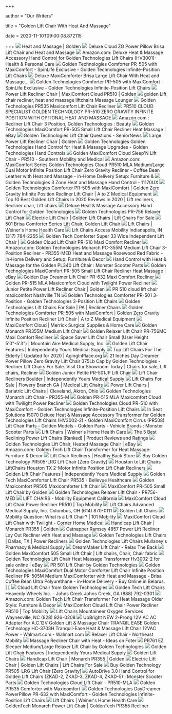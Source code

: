 +++
        
author = "Our Writers"
        
title = "Golden Lift Chair With Heat And Massage"
        
date = 2020-11-10T09:00:08.872115
        
+++
[ ![](https://www.goldentech.com/wp-content/uploads/2016/09/heatmassageremote.png)](https://www.goldentech.com/wp-content/uploads/2016/09/heatmassageremote.png) Heat and Massage | Golden
[ ![](https://ecaremedicalsupplies.com/products/chairs/recliner-lift-chairs/images/140010060-1-min.jpg)](https://ecaremedicalsupplies.com/products/chairs/recliner-lift-chairs/images/140010060-1-min.jpg) Deluxe Cloud ZG Power Pillow Brisa Lift Chair and Heat and Massage
[ ![](https://images-na.ssl-images-amazon.com/images/I/51ESaapw1pL._AC_SX569_.jpg)](https://images-na.ssl-images-amazon.com/images/I/51ESaapw1pL._AC_SX569_.jpg) Amazon.com: Deluxe Heat & Massage Accessory Hand Control for Golden  Technologies Lift Chairs (HV3001): Health & Personal Care
[ ![](https://www.spinlife.com/images/alternate/73754_1_13.jpg)](https://www.spinlife.com/images/alternate/73754_1_13.jpg) Golden Technologies Comforter PR-505 with MaxiComfort - SpinLife Exclusive  - Golden Technologies Infinite-Position Lift Chairs
[ ![](https://ecaremedicalsupplies.com/products/chairs/recliner-lift-chairs/images/140010061.jpg)](https://ecaremedicalsupplies.com/products/chairs/recliner-lift-chairs/images/140010061.jpg) Deluxe MaxiComforter Brisa Large Lift Chair With Heat and Massage...
[ ![](https://www.spinlife.com/images/product/48890.png)](https://www.spinlife.com/images/product/48890.png) Golden Technologies Comforter PR-505 with MaxiComfort - SpinLife Exclusive  - Golden Technologies Infinite-Position Lift Chairs
[ ![](https://www.goldentech.com/wp-content/uploads/2019/09/PR510MLA-Hazelnutweb-768x576.png)](https://www.goldentech.com/wp-content/uploads/2019/09/PR510MLA-Hazelnutweb-768x576.png) Power Lift Recliner Chair | MaxiComfort Cloud PR510 | Golden
[ ![](http://latexpedic.com/comforter.jpg)](http://latexpedic.com/comforter.jpg) golden Lift chair recliner, heat and massage liftchairs Massage Lounger
[ ![](https://cdn3.volusion.com/j575u.gtsw7/v/vspfiles/photos/PR535-2.jpg?v-cache=1591116137)](https://cdn3.volusion.com/j575u.gtsw7/v/vspfiles/photos/PR535-2.jpg?v-cache=1591116137) Golden Technologies PR535 Maxicomfort Lift Chair Recliner
[ ![](https://electric-homecare.com/0004.jpg)](https://electric-homecare.com/0004.jpg) PR510 CLOUD SPECIALIST GOLDEN TECHNOLOGY PR-510 ZERO GRAVITY INFINITE  POSITION WITH OPTIONAL HEAT AND MASSAGE
[ ![](https://images-na.ssl-images-amazon.com/images/I/51x2a7edAzL._SY355_.jpg)](https://images-na.ssl-images-amazon.com/images/I/51x2a7edAzL._SY355_.jpg) Amazon.com : Recliner Lift Chair 3 Position, Golden Technologies : Beauty
[ ![](https://i.ebayimg.com/images/g/~PUAAOSw4GVYIBZo/s-l400.jpg)](https://i.ebayimg.com/images/g/~PUAAOSw4GVYIBZo/s-l400.jpg) Golden Technologies MaxiComfort PR-505 Small Lift Chair Recliner Heat  Massage | eBay
[ ![](https://s3-us-west-2.amazonaws.com/seniornews/wp-content/uploads/2018/01/Chair-Pic-for-Email-730x400.png)](https://s3-us-west-2.amazonaws.com/seniornews/wp-content/uploads/2018/01/Chair-Pic-for-Email-730x400.png) Golden Technologies Lift Chair Questions - SeniorNews
[ ![](https://www.goldentech.com/wp-content/uploads/2016/09/comforteralt3-768x576.jpg)](https://www.goldentech.com/wp-content/uploads/2016/09/comforteralt3-768x576.jpg) Large Power Lift Recliner Chair | Golden
[ ![](https://www.spinlife.com/images/product/51464.png)](https://www.spinlife.com/images/product/51464.png) Golden Technologies Golden Technologies Hand Control for Heat & Massage  Upgrades - Golden Technologies Hand Controls
[ ![](https://cdn10.bigcommerce.com/s-08por/products/206/images/5457/Cloud_Come_Try_Me__52439.1515702387.1280.1280.jpg?c=2)](https://cdn10.bigcommerce.com/s-08por/products/206/images/5457/Cloud_Come_Try_Me__52439.1515702387.1280.1280.jpg?c=2) Golden MaxiComfort Cloud Sleep'N Lift Chair - PR510 - Southern Mobility and  Medical
[ ![](https://m.media-amazon.com/images/I/61HZb4dYOAL._AC_UL400_.jpg)](https://m.media-amazon.com/images/I/61HZb4dYOAL._AC_UL400_.jpg) Amazon.com: MaxiComfort Series Golden Technologies Cloud PR510 MLA  Medium/Large Dual Motor Infinite Position Lift Chair Zero Gravity Recliner  - Coffee Bean Leather with Heat and Massage - in-Home Delivery Setup:  Furniture &
[ ![](https://www.liftchair.com/catalog/photo2_68_detail.jpg)](https://www.liftchair.com/catalog/photo2_68_detail.jpg) Golden Technologies 3 Zone Heat and Massage Hand Control - 11170UX
[ ![](https://atozwheelchairs.com/pub/media/catalog/product/cache/image/450x450/a3b716ea5f8a2de1709c9ded25c109fe/g/o/golden-comforter-pr-505-maxicomfort.jpg)](https://atozwheelchairs.com/pub/media/catalog/product/cache/image/450x450/a3b716ea5f8a2de1709c9ded25c109fe/g/o/golden-comforter-pr-505-maxicomfort.jpg) Golden Technologies Comforter PR-505 with MaxiComfort | Golden Zero Gravity  Infinite Position Recliner Lift Chair | A to Z Medical Equipment
[ ![](https://i.pinimg.com/originals/be/3a/4f/be3a4f4e049a23bd40e5c018a4a6a0b0.jpg)](https://i.pinimg.com/originals/be/3a/4f/be3a4f4e049a23bd40e5c018a4a6a0b0.jpg) Top 10 Best Golden Lift Chairs in 2020 Reviews in 2020 | Lift recliners, Recliner  chair, Lift chairs
[ ![](https://cdn11.bigcommerce.com/s-c9uiugh/images/stencil/1280x1280/products/1442/3555/deluxe_heat_massage_accessory_hand_control_for_golden_technologies_lift_chairs_hv3001_11__70282.1436822848.jpg?c=2?imbypass=on)](https://cdn11.bigcommerce.com/s-c9uiugh/images/stencil/1280x1280/products/1442/3555/deluxe_heat_massage_accessory_hand_control_for_golden_technologies_lift_chairs_hv3001_11__70282.1436822848.jpg?c=2?imbypass=on) Deluxe Heat & Massage Accessory Hand Control for Golden Technologies
[ ![](https://cdn3.volusion.com/j575u.gtsw7/v/vspfiles/photos/Golden_PR-756-2.jpg?v-cache=1521458968)](https://cdn3.volusion.com/j575u.gtsw7/v/vspfiles/photos/Golden_PR-756-2.jpg?v-cache=1521458968) Golden Technologies PR-756 Relaxer Lift Chair
[ ![](https://towsonmedicalequipment.com/wp-content/uploads/2020/04/lift-chair-300x300.png)](https://towsonmedicalequipment.com/wp-content/uploads/2020/04/lift-chair-300x300.png) Electric Lift Chair | Golden Lift Chairs | Lift Chairs For Sale
[ ![](https://cdn.shopify.com/s/files/1/0832/7489/products/Golden_PR-505-2_large.jpg?v=1535761417)](https://cdn.shopify.com/s/files/1/0832/7489/products/Golden_PR-505-2_large.jpg?v=1535761417) 501 Brisa Comforter Series Lift Chair, Golden Lift Chair
[ ![](https://www.weinershomehealthcarecenter.com/uploads/userfiles/files/images/zero-gravity-lift-chair.jpg)](https://www.weinershomehealthcarecenter.com/uploads/userfiles/files/images/zero-gravity-lift-chair.jpg) Lift Chairs | Weiner's Home Health Care
[ ![](https://cdnmedia.endeavorsuite.com/images/ThumbGenerator/Thumb.aspx?img=http%3A%2F%2Fcdnmedia.endeavorsuite.com%2Fimages%2Forganizations%2Fd1b09f42-78c1-4c35-82ae-47919ce5222c%2FLIFT+CHAIRS%2Fgolden.jpg&v=1534533159705?v=20200529130552&w=1500)](https://cdnmedia.endeavorsuite.com/images/ThumbGenerator/Thumb.aspx?img=http%3A%2F%2Fcdnmedia.endeavorsuite.com%2Fimages%2Forganizations%2Fd1b09f42-78c1-4c35-82ae-47919ce5222c%2FLIFT+CHAIRS%2Fgolden.jpg&v=1534533159705?v=20200529130552&w=1500) Lift Chairs Access Mobility Indianapolis, IN (317) 784-2255
[ ![](https://cdns.webareacontrol.com/prodimages/1000-X-1000/1/l/191020175210Golden-Tech-Comforter-Super-33-Wide-Independent-Lift-Chair-ig-Golden-Tech-Comforter-Wide-Independent-Lift-Chair-Admiral-IG.png)](https://cdns.webareacontrol.com/prodimages/1000-X-1000/1/l/191020175210Golden-Tech-Comforter-Super-33-Wide-Independent-Lift-Chair-ig-Golden-Tech-Comforter-Wide-Independent-Lift-Chair-Admiral-IG.png) Golden Tech Comforter Super 33 Wide Independent Lift Chair |
[ ![](https://cdn11.bigcommerce.com/s-xav554o/images/stencil/1280x1280/products/952/4768/PR510SME_Cloud_Calypso__42504.1444752343.jpg?c=2)](https://cdn11.bigcommerce.com/s-xav554o/images/stencil/1280x1280/products/952/4768/PR510SME_Cloud_Calypso__42504.1444752343.jpg?c=2) Golden Cloud Lift Chair PR-510 Maxi Comfort Recliner
[ ![](https://images-na.ssl-images-amazon.com/images/I/81-S9ZHiaIL._AC_SL1500_.jpg)](https://images-na.ssl-images-amazon.com/images/I/81-S9ZHiaIL._AC_SL1500_.jpg) Amazon.com: Golden Technologies Monarch PC-355M Medium Lift Chair  3-Position Recliner - PR355-MED Heat and Massage Rosewood Red Fabric -  in-Home Delivery and Setup: Furniture & Decor
[ ![](https://www.monsterscooterparts.com/media/catalog/product/g/4/g45-6894_1.jpg)](https://www.monsterscooterparts.com/media/catalog/product/g/4/g45-6894_1.jpg) Hand Control with Heat & Massage for the Golden PL340 Lift Chair : Monster  Scooter Parts
[ ![](https://www.vitalitywebb.com/backstore/Golden-Technologies/pics/Golden-Technologies-MaxiComforter-Lift-Chair-Recliner-Features.jpg)](https://www.vitalitywebb.com/backstore/Golden-Technologies/pics/Golden-Technologies-MaxiComforter-Lift-Chair-Recliner-Features.jpg) Golden Technologies MaxiComfort PR-505 Small Lift Chair Recliner Heat  Massage | eBay
[ ![](https://cdn11.bigcommerce.com/s-xav554o/images/stencil/500x565/products/1285/7678/PR512-UCB-COFFEEBEAN-STANDING__91177.1479776195.jpg?c=2)](https://cdn11.bigcommerce.com/s-xav554o/images/stencil/500x565/products/1285/7678/PR512-UCB-COFFEEBEAN-STANDING__91177.1479776195.jpg?c=2) Golden Day Dreamer Lift Chair PR-632 Maxi Comfort Recliner
[ ![](https://americanqualityhealthproducts.com/37499-big_default_2x/golden-pr-515-mla-maxicomfort-cloud-with-twilight-zero-gravity-lift-chair.jpg)](https://americanqualityhealthproducts.com/37499-big_default_2x/golden-pr-515-mla-maxicomfort-cloud-with-twilight-zero-gravity-lift-chair.jpg) Golden PR-515 MLA Maxicomfort Cloud with Twilight Power Recliner
[ ![](https://www.goldentech.com/wp-content/uploads/2019/09/PR501-JPT-Comforter_Admiralweb-768x576.png)](https://www.goldentech.com/wp-content/uploads/2019/09/PR501-JPT-Comforter_Admiralweb-768x576.png) Junior Petite Power Lift Recliner Chair | Golden
[ ![](https://cdn11.bigcommerce.com/s-c9uiugh/images/stencil/1280x1280/products/1229/4089/cloud3__06463.1574461070.jpg?c=2)](https://cdn11.bigcommerce.com/s-c9uiugh/images/stencil/1280x1280/products/1229/4089/cloud3__06463.1574461070.jpg?c=2) PR 510 cloud lift chair maxicomfort Nashville TN
[ ![](https://www.spinlife.com/images/product/49557.png)](https://www.spinlife.com/images/product/49557.png) Golden Technologies Comforter PR-501 3-Position - Golden Technologies  3-Position Lift Chairs
[ ![](https://cdnmedia.endeavorsuite.com/images/ThumbGenerator/Thumb.aspx?img=//cdnmedia.endeavorsuite.com/images/organizations/3679c277-926f-478c-94f3-afbc44f2d3c9/Man%20in%20Lift%20Chair.JPG&v=1566594042817&mw=730&mh=420&f=1?v=20201016164234)](https://cdnmedia.endeavorsuite.com/images/ThumbGenerator/Thumb.aspx?img=//cdnmedia.endeavorsuite.com/images/organizations/3679c277-926f-478c-94f3-afbc44f2d3c9/Man%20in%20Lift%20Chair.JPG&v=1566594042817&mw=730&mh=420&f=1?v=20201016164234) Golden Technologies Lift Chairs For Sale | PA | Recliner Chairs
[ ![](https://atozwheelchairs.com/pub/media/catalog/product/cache/image/700x700/aa8782b9aeae1bdd77af57f6b829f70c/g/o/golden-comforter-pr-505-maxicomfort.jpg)](https://atozwheelchairs.com/pub/media/catalog/product/cache/image/700x700/aa8782b9aeae1bdd77af57f6b829f70c/g/o/golden-comforter-pr-505-maxicomfort.jpg) Golden Technologies Comforter PR-505 with MaxiComfort | Golden Zero Gravity  Infinite Position Recliner Lift Chair | A to Z Medical Equipment
[ ![](https://www.merricksurgical.com/uploads/ecommerce/cloud-lift-chair-in-recline-19.jpg?v=1574348032)](https://www.merricksurgical.com/uploads/ecommerce/cloud-lift-chair-in-recline-19.jpg?v=1574348032) MaxiComfort Cloud | Merrick Surgical Supplies & Home Care
[ ![](https://www.usmedicalsupplies.com/cache/1260482892000/resources/product/58/picture.jpg)](https://www.usmedicalsupplies.com/cache/1260482892000/resources/product/58/picture.jpg) Golden Monarch PR355M Medium Lift Chair
[ ![](https://cdn11.bigcommerce.com/s-xav554o/images/stencil/1280x1280/products/807/4690/PR756L_Relaxer_Copper__49190.1444682267.jpg?c=2)](https://cdn11.bigcommerce.com/s-xav554o/images/stencil/1280x1280/products/807/4690/PR756L_Relaxer_Copper__49190.1444682267.jpg?c=2) Golden Relaxer Lift Chair PR-756MC Maxi Comfort Recliner
[ ![](https://mountainairemedicalsupply.com/sites/default/files/PR931_SpaceSaver_morningglory-sitting_0.jpg)](https://mountainairemedicalsupply.com/sites/default/files/PR931_SpaceSaver_morningglory-sitting_0.jpg) Space Saver Lift Chair Small (User Height 5'0"-5'3") | Mountain Aire  Medical Supply, Inc.
[ ![](https://independentlyyours.org/wp-content/uploads/2020/03/golden-technologies-heat-and-massage-lift-chair-features.jpg)](https://independentlyyours.org/wp-content/uploads/2020/03/golden-technologies-heat-and-massage-lift-chair-features.jpg) Golden Lift Chair Features | Independently Yours Medical Supply
[ ![](https://aginginplace.org/wp-content/uploads/2018/10/heavy-duty-1.jpg)](https://aginginplace.org/wp-content/uploads/2018/10/heavy-duty-1.jpg) Top Lift Chairs For The Elderly | Updated for 2020 | AgingInPlace.org
[ ![](https://i.pinimg.com/originals/22/1b/f2/221bf2674100110b7013f9538b204784.jpg)](https://i.pinimg.com/originals/22/1b/f2/221bf2674100110b7013f9538b204784.jpg) 21 Inches Day Dreamer Power Pillow Zero Gravity Lift Chair 375Lb Cap by  Golden Technologies - Recliner Lift Chairs For Sale. Visit Our Showroom  Today | Chairs for sale, Lift chairs, Recliner
[ ![](https://www.usmedicalsupplies.com/cache/1601493397931/resources/product/72/picture.jpg)](https://www.usmedicalsupplies.com/cache/1601493397931/resources/product/72/picture.jpg) Golden Junior Petite PR-501JP Lift Chair
[ ![](https://independentlyyours.org/wp-content/uploads/2019/03/lift-chair-recliners-boulder-colorado-golden-technologies.png)](https://independentlyyours.org/wp-content/uploads/2019/03/lift-chair-recliners-boulder-colorado-golden-technologies.png) Lift Chair Recliners Boulder | Independently Yours Medical Supply
[ ![](https://ari-cms.com/Content/Site/27390/images/Golden-Power-Lift-Recliners-Scooters-Power-Wheelchairs-for-Memorial-Day.png?v=1472673069151)](https://ari-cms.com/Content/Site/27390/images/Golden-Power-Lift-Recliners-Scooters-Power-Wheelchairs-for-Memorial-Day.png?v=1472673069151) Lift Chairs For Sale | Flowery Branch GA | Medical Lift Chairs
[ ![](http://pacemedicalsupply.com/wp-content/uploads/2016/02/golden-lift-chairs1-400x400.jpg)](http://pacemedicalsupply.com/wp-content/uploads/2016/02/golden-lift-chairs1-400x400.jpg) Power Lift Chairs | Bariatric Lift Chairs | Cleveland, Akron, Ohio
[ ![](https://www.parentgiving.com/images/product_large/l-golden-technologies-monarch-pr-355-value-series-7368-5635.jpg)](https://www.parentgiving.com/images/product_large/l-golden-technologies-monarch-pr-355-value-series-7368-5635.jpg) Golden Technologies Monarch Lift Chair - PR355-M
[ ![](https://americanqualityhealthproducts.com/37500-big_default_2x/golden-pr-515-mla-maxicomfort-cloud-with-twilight-zero-gravity-lift-chair.jpg)](https://americanqualityhealthproducts.com/37500-big_default_2x/golden-pr-515-mla-maxicomfort-cloud-with-twilight-zero-gravity-lift-chair.jpg) Golden PR-515 MLA Maxicomfort Cloud with Twilight Power Recliner
[ ![](https://www.spinlife.com/images/product/49553.png)](https://www.spinlife.com/images/product/49553.png) Golden Technologies Cloud PR-510 with MaxiComfort - Golden Technologies  Infinite-Position Lift Chairs
[ ![](https://www.monsterscooterparts.com/media/catalog/product/g/4/g45-6195_4.jpg)](https://www.monsterscooterparts.com/media/catalog/product/g/4/g45-6195_4.jpg) In Seat Solutions 15070 Deluxe Heat & Massage Accessory Transformer for  Golden Technologies Lift Chairs (HV3002-2) - Golden MaxiComfort Cirrus  (PR508) Lift Chair Parts - Golden Models - Golden Parts - Vehicle Brands :  Monster Scooter Parts
[ ![](https://www.weinershomehealthcarecenter.com/uploads/userfiles/files/images/infinite-position-chair.jpg)](https://www.weinershomehealthcarecenter.com/uploads/userfiles/files/images/infinite-position-chair.jpg) Lift Chairs | Weiner's Home Health Care
[ ![](https://i.ytimg.com/vi/5J6UtW_Yc_4/maxresdefault.jpg)](https://i.ytimg.com/vi/5J6UtW_Yc_4/maxresdefault.jpg) The 5 Best Reclining Power Lift Chairs [Ranked] | Product Reviews and  Ratings
[ ![](https://i.ebayimg.com/images/g/JJEAAOSwVRBb54js/s-l400.jpg)](https://i.ebayimg.com/images/g/JJEAAOSwVRBb54js/s-l400.jpg) Golden Technologies Lift Chair, Heated Massage Chair | eBay
[ ![](https://images-na.ssl-images-amazon.com/images/I/71jXhBacWmL._AC_SL1027_.jpg)](https://images-na.ssl-images-amazon.com/images/I/71jXhBacWmL._AC_SL1027_.jpg) Amazon.com: Golden Tech Lift Chair Transformer for Heat Massage: Furniture  & Decor
[ ![](https://www.healthyback.com/media/catalog/category/Cat_Banners_2x18.jpg)](https://www.healthyback.com/media/catalog/category/Cat_Banners_2x18.jpg) Lift Chair Recliners | Healthy Back Store
[ ![](https://cdns.webareacontrol.com/prodimages/1000-X-1000/1/r/191020175313Golden-Tech-MaxiComfort-505-Large-Zero-Gravity-Lift-Chair-L.png)](https://cdns.webareacontrol.com/prodimages/1000-X-1000/1/r/191020175313Golden-Tech-MaxiComfort-505-Large-Zero-Gravity-Lift-Chair-L.png) Buy Golden Technology PR505-LRG Lift Chair [Zero Gravity]
[ ![](http://www.epedic.com/GoldenTech-Lift-Chairs.jpg)](http://www.epedic.com/GoldenTech-Lift-Chairs.jpg) Houston tx Lift Chairs LiftChairs Houston TX 2-Motor Infinite Position Lift  Chair Recliners
[ ![](https://independentlyyours.org/wp-content/uploads/2020/05/golden-technologies-foot-rest-extension-lift-chair-feature.jpg)](https://independentlyyours.org/wp-content/uploads/2020/05/golden-technologies-foot-rest-extension-lift-chair-feature.jpg) Golden Lift Chair Features | Independently Yours Medical Supply
[ ![](https://bellevuehealthcare.com/wp-content/uploads/MaxiComforter-anchor.jpg)](https://bellevuehealthcare.com/wp-content/uploads/MaxiComforter-anchor.jpg) Golden Tech MaxiComforter Lift Chair PR535 - Bellevue Healthcare
[ ![](http://www.discovermymobility.com/store/liftchairs/golden/maxicomfort-maxicomforter/PR505M-DPC-POWERPILLOW-top.jpg)](http://www.discovermymobility.com/store/liftchairs/golden/maxicomfort-maxicomforter/PR505M-DPC-POWERPILLOW-top.jpg) Golden Maxicomfort PR505 Maxicomforter Lift Chair
[ ![](https://www.electric-wheelchairs-101.com/cache/1260487343000/resources/product/535/picture.jpg)](https://www.electric-wheelchairs-101.com/cache/1260487343000/resources/product/535/picture.jpg) MaxiComfort PR-505 Small Lift Chair by Golden
[ ![](https://www.parentgiving.com/images/product_large/l-golden-technologies-pr756-maxicomfort-lift-chair-7363-4107.jpg)](https://www.parentgiving.com/images/product_large/l-golden-technologies-pr756-maxicomfort-lift-chair-7363-4107.jpg) Golden Technologies Relaxer Lift Chair - PR756-MED
[ ![](https://www.mobulstore.com/wp-content/uploads/2018/12/Golden-Twilight-PR514-Lifestyle-Photo-resized-for-website.jpg)](https://www.mobulstore.com/wp-content/uploads/2018/12/Golden-Twilight-PR514-Lifestyle-Photo-resized-for-website.jpg) LIFT CHAIRS - Mobility Equipment California
[ ![](https://f4n3m9b2.stackpathcdn.com/media/catalog/product/cache/1/thumbnail/290x/85e4522595efc69f496374d01ef2bf13/m/a/maxicomfort_cloud_lift_chair_power_recliner_pr510_golden_lift_chairs_20.jpg)](https://f4n3m9b2.stackpathcdn.com/media/catalog/product/cache/1/thumbnail/290x/85e4522595efc69f496374d01ef2bf13/m/a/maxicomfort_cloud_lift_chair_power_recliner_pr510_golden_lift_chairs_20.jpg) MaxiComfort Cloud Lift Chair Power Recliner PR510 | Top Mobility
[ ![](https://cdnmedia.endeavorsuite.com/images/ThumbGenerator/Thumb.aspx?img=//cdnmedia.endeavorsuite.com/images/organizations/000cb57d-ab84-4c02-bb15-a263597d149e/JamesHandsOut-ComforterChairs-SellingCenter.jpg&v=1578073766814&mw=730&mh=410&f=1?v=20200302185437)](https://cdnmedia.endeavorsuite.com/images/ThumbGenerator/Thumb.aspx?img=//cdnmedia.endeavorsuite.com/images/organizations/000cb57d-ab84-4c02-bb15-a263597d149e/JamesHandsOut-ComforterChairs-SellingCenter.jpg&v=1578073766814&mw=730&mh=410&f=1?v=20200302185437) Lift Chairs Advanced Medical Supply, Inc. Columbus, OH (614) 870-0111
[ ![](http://www.goldenliftchairs.com/505_ubs.jpg)](http://www.goldenliftchairs.com/505_ubs.jpg) Golden Lift Chairs
[ ![](https://101mobility.com/wp-content/uploads/2019/06/MaxiComfort_LiftChair_Golden_Reclined.jpg)](https://101mobility.com/wp-content/uploads/2019/06/MaxiComfort_LiftChair_Golden_Reclined.jpg) Mobility Question: What is a Lift Chair? | 101 Mobility
[ ![](https://cornermedical.com/wp-content/uploads/2018/12/PR514-Lifestyle-8.jpg)](https://cornermedical.com/wp-content/uploads/2018/12/PR514-Lifestyle-8.jpg) MaxiComfort Cloud Lift Chair with Twilight - Corner Home Medical
[ ![](https://www.goldentech.com/wp-content/uploads/2020/09/Golden-PR355-Power-Lift-Recliner-in-Antler-Imagine-Fabric-768x576.png)](https://www.goldentech.com/wp-content/uploads/2020/09/Golden-PR355-Power-Lift-Recliner-in-Antler-Imagine-Fabric-768x576.png) Handicap Lift Chair | Monarch PR355 | Golden
[ ![](https://www.thebackstore.com/pub/media/catalog/product/cache/207e23213cf636ccdef205098cf3c8a3/4/8/4857_ramsey_sable_cu1573.jpg)](https://www.thebackstore.com/pub/media/catalog/product/cache/207e23213cf636ccdef205098cf3c8a3/4/8/4857_ramsey_sable_cu1573.jpg) Catnapper Ramsey 4857 Power Lift Recliner Lay Out Recliner with Heat and  Massage
[ ![](https://ari-cms.com/Content/Site/26894/images/Golden%20Technologies%20maxi%20comfort%20C.png)](https://ari-cms.com/Content/Site/26894/images/Golden%20Technologies%20maxi%20comfort%20C.png) Golden Technologies Lift Chairs | Dallas, TX | Power Recliners
[ ![](https://cdnmedia.endeavorsuite.com/images/organizations/185cccbe-5354-4385-9318-3ad70c16ed7c/Golden%20Tech/HeaderImage.jpg?v=1520956084560)](https://cdnmedia.endeavorsuite.com/images/organizations/185cccbe-5354-4385-9318-3ad70c16ed7c/Golden%20Tech/HeaderImage.jpg?v=1520956084560) Golden Technologies Lift Chairs Mullaney's Pharmacy & Medical Supply
[ ![](https://cdn.shopify.com/s/files/1/0011/1273/5803/products/GoldenTech_DreamMaker-Carmel-MicroSuede_envir_c-png_800x.png?v=1587076909)](https://cdn.shopify.com/s/files/1/0011/1273/5803/products/GoldenTech_DreamMaker-Carmel-MicroSuede_envir_c-png_800x.png?v=1587076909) DreamMaker Lift Chair - Relax The Back
[ ![](https://i.pinimg.com/originals/61/93/c6/6193c60f73b694e5c013a3c444fe7aa3.jpg)](https://i.pinimg.com/originals/61/93/c6/6193c60f73b694e5c013a3c444fe7aa3.jpg) Golden MaxiComfort 505 Small Lift Chair | Lift chairs, Chair, Chair fabric
[ ![](https://i.ebayimg.com/images/g/n-gAAOSw92leMM3J/s-l1600.jpg)](https://i.ebayimg.com/images/g/n-gAAOSw92leMM3J/s-l1600.jpg) Golden Technologies Lift Chair Heat Massage Transformer Hv3002-2 for sale  online | eBay
[ ![](https://cdn11.bigcommerce.com/s-c9uiugh/images/stencil/1280x1280/products/1242/3188/goldenhalfchairposter__70818.1411496153.jpg?c=2?imbypass=on)](https://cdn11.bigcommerce.com/s-c9uiugh/images/stencil/1280x1280/products/1242/3188/goldenhalfchairposter__70818.1411496153.jpg?c=2?imbypass=on) PR 501 Lift Chair by Golden Technologies
[ ![](https://m.media-amazon.com/images/I/61sB7dkWPgL.jpg)](https://m.media-amazon.com/images/I/61sB7dkWPgL.jpg) Golden Technologies MaxiComfort Dual Motor Comforter Lift Chair Infinite  Position Recliner PR-505M Medium MaxiComforter with Heat and Massage -  Brisa Coffee Bean Ultra Polyurethane - in-Home Delivery - Buy Online in  Belarus. | [
[ ![](https://www.thebackstore.com/pub/media/catalog/product/cache/207e23213cf636ccdef205098cf3c8a3/c/l/cloudalt1-768x576.jpg)](https://www.thebackstore.com/pub/media/catalog/product/cache/207e23213cf636ccdef205098cf3c8a3/c/l/cloudalt1-768x576.jpg) Cloud Lift Chair from Golden Technologies
[ ![](https://cdnmedia.endeavorsuite.com/images/organizations/1ac2cf01-73c8-45e7-8f6c-2dca608d1ae0/0LiftChairs/HeaderImage-LiftChairs.jpg?v=1512750000032)](https://cdnmedia.endeavorsuite.com/images/organizations/1ac2cf01-73c8-45e7-8f6c-2dca608d1ae0/0LiftChairs/HeaderImage-LiftChairs.jpg?v=1512750000032) Golden Tech Lift Chairs Heavenly Wheels Inc. - Johns Creek Johns Creek, GA  (888) 792-0301
[ ![](https://images-na.ssl-images-amazon.com/images/I/61hknvH9h9L._AC_SL1152_.jpg)](https://images-na.ssl-images-amazon.com/images/I/61hknvH9h9L._AC_SL1152_.jpg) Amazon.com: Golden Tech Lift Chair Transformer For Heat Massage Older  Style: Furniture & Decor
[ ![](https://f4n3m9b2.stackpathcdn.com/media/catalog/product/cache/1/thumbnail/290x/85e4522595efc69f496374d01ef2bf13/m/a/maxicomfort_cloud_lift_chair_power_recliner_pr510_golden_lift_chairs_17.jpg)](https://f4n3m9b2.stackpathcdn.com/media/catalog/product/cache/1/thumbnail/290x/85e4522595efc69f496374d01ef2bf13/m/a/maxicomfort_cloud_lift_chair_power_recliner_pr510_golden_lift_chairs_17.jpg) MaxiComfort Cloud Lift Chair Power Recliner PR510 | Top Mobility
[ ![](https://cdnmedia.endeavorsuite.com/images/organizations/0edb5167-fe2a-480d-9ac6-723b3250dcab/50.jpg?v=1437502728377?v=20200228171542)](https://cdnmedia.endeavorsuite.com/images/organizations/0edb5167-fe2a-480d-9ac6-723b3250dcab/50.jpg?v=1437502728377?v=20200228171542) Lift Chairs Mountaineer Oxygen Services Waynesville, NC (828) 926-0208
[ ![](https://i5.walmartimages.com/asr/5433d25a-67cb-4757-8271-d8e3fd0fa68c_1.e4d811b568fc9517e53fe4e825092130.jpeg?odnWidth=612&odnHeight=612&odnBg=ffffff)](https://i5.walmartimages.com/asr/5433d25a-67cb-4757-8271-d8e3fd0fa68c_1.e4d811b568fc9517e53fe4e825092130.jpeg?odnWidth=612&odnHeight=612&odnBg=ffffff) UpBright NEW 2-Prong 12V AC AC Adapter For A.C.12V Golden Lift & Massage  Chair TRANQIL EASE Golden Technology HC-3703H Tranquil-Ease Heat & Massage  Lift Chair 12VAC Power - Walmart.com - Walmart.com
[ ![](https://nemobility.com/wp-content/uploads/2015/08/Relaxer-lift-chair-Golden-Technologies-brisa2.jpg)](https://nemobility.com/wp-content/uploads/2015/08/Relaxer-lift-chair-Golden-Technologies-brisa2.jpg) Relaxer Lift Chair - Northeast Mobility
[ ![](https://foter.com/photos/249/recliner-chairs-with-heat-and-massage.jpg?s=ts3)](https://foter.com/photos/249/recliner-chairs-with-heat-and-massage.jpg?s=ts3) Massage Recliner Chair with Heat - Ideas on Foter
[ ![](https://www.liftchair.com/catalog/pr761-lifted-shiitake_web_108_detail.jpg)](https://www.liftchair.com/catalog/pr761-lifted-shiitake_web_108_detail.jpg) PR761 EZ Sleeper Medium/Large Relaxer Lift Chair by Golden Technologies
[ ![](https://independentlyyours.org/wp-content/uploads/2020/03/golden-technologies-maxicomfort-autodrive-remote.jpg)](https://independentlyyours.org/wp-content/uploads/2020/03/golden-technologies-maxicomfort-autodrive-remote.jpg) Golden Lift Chair Features | Independently Yours Medical Supply
[ ![](http://www.goldenliftchairs.com/regal_up.jpg)](http://www.goldenliftchairs.com/regal_up.jpg) Golden Lift Chairs
[ ![](https://www.goldentech.com/wp-content/uploads/2020/09/Golden-PR355-Power-Lift-Recliner-in-Antler-Imagine-Fabric-Seated-768x576.png)](https://www.goldentech.com/wp-content/uploads/2020/09/Golden-PR355-Power-Lift-Recliner-in-Antler-Imagine-Fabric-Seated-768x576.png) Handicap Lift Chair | Monarch PR355 | Golden
[ ![](https://towsonmedicalequipment.com/wp-content/uploads/2014/08/LC-20-Lifted-Pacific-300x300.jpg)](https://towsonmedicalequipment.com/wp-content/uploads/2014/08/LC-20-Lifted-Pacific-300x300.jpg) Electric Lift Chair | Golden Lift Chairs | Lift Chairs For Sale
[ ![](https://cdns.webareacontrol.com/prodimages/1000-X-1000/1/t/19102017540Golden-Tech-MaxiComfort-505-Large-Zero-Gravity-Lift-Chair-ig-Golden-Tech-MaxiComfort-Lift-Chair-Cabernet-IG.png)](https://cdns.webareacontrol.com/prodimages/1000-X-1000/1/t/19102017540Golden-Tech-MaxiComfort-505-Large-Zero-Gravity-Lift-Chair-ig-Golden-Tech-MaxiComfort-Lift-Chair-Cabernet-IG.png) Buy Golden Technology PR505-LRG Lift Chair [Zero Gravity]
[ ![](https://www.monsterscooterparts.com/media/catalog/product/g/4/g45-5740_1.jpg)](https://www.monsterscooterparts.com/media/catalog/product/g/4/g45-5740_1.jpg) AutoDrive 3.0 Hand Control for Golden Lift Chairs (ZKAD-2, ZKAD-3, ZKAD-4,  ZKAD-5) : Monster Scooter Parts
[ ![](https://www.parentgiving.com/images/product_large/l-golden-technologies-pr510-maxicomfort-cloud-lift-chair-7367-1118.jpg)](https://www.parentgiving.com/images/product_large/l-golden-technologies-pr510-maxicomfort-cloud-lift-chair-7367-1118.jpg) Golden Technologies Cloud Lift Chair - PR510-MLA
[ ![](https://cdn11.bigcommerce.com/s-c9uiugh/images/stencil/1280x1280/products/1747/5373/535_Anchor__00964.1590169605.png?c=2?imbypass=on)](https://cdn11.bigcommerce.com/s-c9uiugh/images/stencil/1280x1280/products/1747/5373/535_Anchor__00964.1590169605.png?c=2?imbypass=on) Golden PR535 Comforter with Maxicomfort
[ ![](https://www.spinlife.com/images/product/50435.png)](https://www.spinlife.com/images/product/50435.png) Golden Technologies DayDreamer PowerPillow PR-632 with MaxiComfort - Golden  Technologies Infinite-Position Lift Chairs
[ ![](https://cdn.vgmforbin.com/client-files/sharedCatalog/golden-technologies-cloud-lift-chair-medium-large-56.jpg)](https://cdn.vgmforbin.com/client-files/sharedCatalog/golden-technologies-cloud-lift-chair-medium-large-56.jpg) Lift Chairs | Weiner's Home Health Care
[ ![](https://www.medicaleshop.com/img/product/GTEPR-355M_image-1.jpg?fcts=20200914123947)](https://www.medicaleshop.com/img/product/GTEPR-355M_image-1.jpg?fcts=20200914123947) GoldenTech Monarch Power Lift Chair | GoldenTech PR355 Recliner
